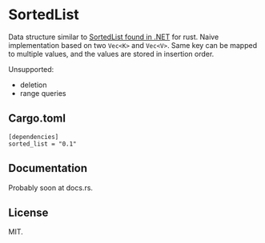 # SortedList

Data structure similar to [SortedList found in .NET](https://msdn.microsoft.com/en-us/library/ms132319(v=vs.110).aspx) for rust.
Naive implementation based on two `Vec<K>` and `Vec<V>`.
Same key can be mapped to multiple values, and the values are stored in insertion order.

Unsupported:

 * deletion
 * range queries

## Cargo.toml

```
[dependencies]
sorted_list = "0.1"
```

## Documentation

Probably soon at docs.rs.

## License

MIT.
